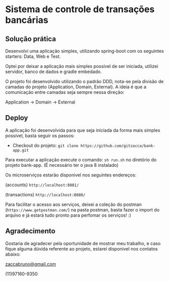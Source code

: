 # Sistema de controle de transações bancárias


## Solução prática

Desenvolvi uma aplicação simples, utilizando spring-boot com os seguintes starters: Data, Web e Test.

Optei por deixar a aplicação mais simples possível de ser iniciada, utilizei servidor, banco de dados e gradle embedado.

O projeto foi desenvolvido utilizando o padrão DDD, nota-se pela divisão de camadas do projeto (Application, Domain, External). A ideia é que a comunicação entre camadas seja sempre nessa direção:

Application -> Domain -> External


## Deploy

A aplicação foi desenvolvida para que seja iniciada da forma mais simples possível, basta seguir os passos:

 * Checkout do projeto: `git clone https://github.com/gitzacca/bank-app.git`


Para executar a aplicação execute o comando: `sh run.sh` no diretório do projeto bank-app. (É necessário ter o java 8 instalado)

Os microserviços estarão disponivel nos seguintes endereços:

(accounts) `http://localhost:8081/`

(transactions) `http://localhost:8080/`

Para facilitar o acesso aos serviços, deixei a coleção do postman (`https://www.getpostman.com/`) na pasta postman, basta fazer o import do arquivo e já estará tudo pronto para perfomar os serviços! :)


## Agradecimento

Gostaria de agradecer pela oportunidade de mostrar meu trabalho, e caso fique alguma dúvida referente ao projeto, estarei disponivel nos contatos abaixo:


zaccabruno@gmail.com

(11)97160-9350
